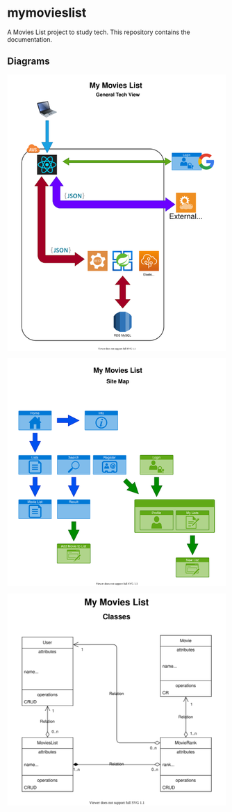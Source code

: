 # mymovieslist

A Movies List project to study tech. This repository contains the documentation.

## Diagrams

![General Tech View](MML-GeneralTechView.drawio.svg)

![Site Map](MML-SiteMap.drawio.svg)

![Classes](MML-Classes.drawio.svg)

<!-- This app will be hosted at: http://mymovieslist.appho.me -->

<!-- I'll be using some free movie APIs from https://rapidapi.com/ -->
